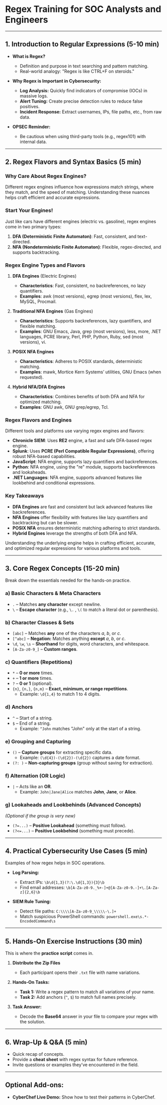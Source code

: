 # Regex Training for SOC Analysts and Engineers

---

## **1. Introduction to Regular Expressions (5-10 min)**  
- **What is Regex?**  
  - Definition and purpose in text searching and pattern matching.
  - Real-world analogy: "Regex is like CTRL+F on steroids."

- **Why Regex is Important in Cybersecurity:**  
  - **Log Analysis:** Quickly find indicators of compromise (IOCs) in massive logs.
  - **Alert Tuning:** Create precise detection rules to reduce false positives.
  - **Incident Response:** Extract usernames, IPs, file paths, etc., from raw data.

- **OPSEC Reminder:**  
  - Be cautious when using third-party tools (e.g., regex101) with internal data.

---

## **2. Regex Flavors and Syntax Basics (5 min)**  
### Why Care About Regex Engines?

Different regex engines influence how expressions match strings, where they match, and the speed of matching. Understanding these nuances helps craft efficient and accurate expressions.

### Start Your Engines!

Just like cars have different engines (electric vs. gasoline), regex engines come in two primary types:

1. **DFA (Deterministic Finite Automaton)**: Fast, consistent, and text-directed.
2. **NFA (Nondeterministic Finite Automaton)**: Flexible, regex-directed, and supports backtracking.

### Regex Engine Types and Flavors

1. **DFA Engines** (Electric Engines)
   - **Characteristics**: Fast, consistent, no backreferences, no lazy quantifiers.
   - **Examples**: awk (most versions), egrep (most versions), flex, lex, MySQL, Procmail.

2. **Traditional NFA Engines** (Gas Engines)
   - **Characteristics**: Supports backreferences, lazy quantifiers, and flexible matching.
   - **Examples**: GNU Emacs, Java, grep (most versions), less, more, .NET languages, PCRE library, Perl, PHP, Python, Ruby, sed (most versions), vi.

3. **POSIX NFA Engines**
   - **Characteristics**: Adheres to POSIX standards, deterministic matching.
   - **Examples**: mawk, Mortice Kern Systems’ utilities, GNU Emacs (when requested).

4. **Hybrid NFA/DFA Engines**
   - **Characteristics**: Combines benefits of both DFA and NFA for optimized matching.
   - **Examples**: GNU awk, GNU grep/egrep, Tcl.

### Regex Flavors and Engines

Different tools and platforms use varying regex engines and flavors:

- **Chronicle SIEM**: Uses **RE2** engine, a fast and safe DFA-based regex engine.
- **Splunk**: Uses **PCRE (Perl Compatible Regular Expressions)**, offering robust NFA-based capabilities.
- **JavaScript**: NFA engine, supports lazy quantifiers and backreferences.
- **Python**: NFA engine, using the "re" module, supports backreferences and lookaheads.
- **.NET Languages**: NFA engine, supports advanced features like lookbehind and conditional expressions.

### Key Takeaways

- **DFA Engines** are fast and consistent but lack advanced features like backreferences.
- **NFA Engines** offer flexibility with features like lazy quantifiers and backtracking but can be slower.
- **POSIX NFA** ensures deterministic matching adhering to strict standards.
- **Hybrid Engines** leverage the strengths of both DFA and NFA.

Understanding the underlying engine helps in crafting efficient, accurate, and optimized regular expressions for various platforms and tools.

---

## **3. Core Regex Concepts (15-20 min)**  
Break down the essentials needed for the hands-on practice.

### **a) Basic Characters & Meta Characters**  
- `.` – Matches **any character** except newline.
- `\` – **Escape character** (e.g., `\.` , `\(` to match a literal dot or parenthesis).

### **b) Character Classes & Sets**  
- `[abc]` – Matches **any** one of the characters *a*, *b*, or *c*.
- `[^abc]` – **Negation:** Matches anything **except** *a*, *b*, or *c*.
- `\d`, `\w`, `\s` – **Shorthand** for digits, word characters, and whitespace.
- `[A-Za-z0-9_]` – **Custom ranges**.

### **c) Quantifiers (Repetitions)**  
- `*` – **0 or more** times.
- `+` – **1 or more** times.
- `?` – **0 or 1** (optional).
- `{n}`, `{n,}`, `{n,m}` – **Exact, minimum, or range repetitions**.  
  - Example: `\d{1,4}` to match 1 to 4 digits.

### **d) Anchors**  
- `^` – Start of a string.
- `$` – End of a string.  
  - Example: `^John` matches "John" only at the start of a string.

### **e) Grouping and Capturing**  
- `()` – **Capture groups** for extracting specific data.  
  - Example: `(\d{4})-(\d{2})-(\d{2})` captures a date format.
- `(?: )` – **Non-capturing groups** (group without saving for extraction).

### **f) Alternation (OR Logic)**  
- `|` – Acts like an **OR**.  
  - Example: `John|Jane|Alice` matches **John**, **Jane**, or **Alice**.

### **g) Lookaheads and Lookbehinds (Advanced Concepts)**  
*(Optional if the group is very new)*  
- `(?=...)` – **Positive Lookahead** (something must follow).
- `(?<=...)` – **Positive Lookbehind** (something must precede).

---

## **4. Practical Cybersecurity Use Cases (5 min)**  
Examples of how regex helps in SOC operations.

- **Log Parsing:**  
  - Extract IPs: `\b\d{1,3}(?:\.\d{1,3}){3}\b`
  - Find email addresses: `\b[A-Za-z0-9._%+-]+@[A-Za-z0-9.-]+\.[A-Za-z]{2,6}\b`

- **SIEM Rule Tuning:**  
  - Detect file paths: `C:\\\\[A-Za-z0-9_\\\\\-\.]+`
  - Match suspicious PowerShell commands: `powershell.exe\s.*-EncodedCommand\s`

---

## **5. Hands-On Exercise Instructions (30 min)**  
This is where the **practice script** comes in.

1. **Distribute the Zip Files**  
   - Each participant opens their `.txt` file with name variations.

2. **Hands-On Tasks:**  
   - **Task 1:** Write a regex pattern to match all variations of your name.
   - **Task 2:** Add anchors (`^`, `$`) to match full names precisely.

3. **Task Answer:**  
   - Decode the **Base64** answer in your file to compare your regex with the solution.

---

## **6. Wrap-Up & Q&A (5 min)**  
- Quick recap of concepts.
- Provide a **cheat sheet** with regex syntax for future reference.
- Invite questions or examples they’ve encountered in the field.

---

## **Optional Add-ons:**  
- **CyberChef Live Demo:** Show how to test their patterns in CyberChef.

